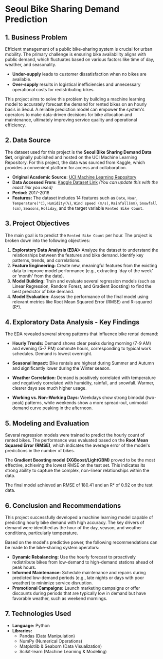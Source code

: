 # Seoul Bike Sharing Demand Prediction

## 1. Business Problem

Efficient management of a public bike-sharing system is crucial for urban mobility. The primary challenge is ensuring bike availability aligns with public demand, which fluctuates based on various factors like time of day, weather, and seasonality.

* **Under-supply** leads to customer dissatisfaction when no bikes are available.
* **Over-supply** results in logistical inefficiencies and unnecessary operational costs for redistributing bikes.

This project aims to solve this problem by building a machine learning model to accurately forecast the demand for rented bikes on an hourly basis in Seoul. A reliable prediction model can empower the system's operators to make data-driven decisions for bike allocation and maintenance, ultimately improving service quality and operational efficiency.

## 2. Data Source

The dataset used for this project is the **Seoul Bike Sharing Demand Data Set**, originally published and hosted on the UCI Machine Learning Repository. For this project, the data was sourced from Kaggle, which provides a convenient platform for access and collaboration.

* **Original Academic Source:** [UCI Machine Learning Repository](https://archive.ics.uci.edu/ml/datasets/Seoul+Bike+Sharing+Demand)
* **Data Accessed From:** [Kaggle Dataset Link](https://www.kaggle.com/datasets/saurabhshahane/seoul-bike-sharing-demand-dataset) *(You can update this with the exact link you used)*
* **Period:** 2017-2018
* **Features:** The dataset includes 14 features such as `Date`, `Hour`, `Temperature(°C)`, `Humidity(%)`, `Wind speed (m/s)`, `Rainfall(mm)`, `Snowfall (cm)`, `Seasons`, `Holiday`, and the target variable `Rented Bike Count`.

## 3. Project Objectives

The main goal is to predict the `Rented Bike Count` per hour. The project is broken down into the following objectives:

1.  **Exploratory Data Analysis (EDA):** Analyze the dataset to understand the relationships between the features and bike demand. Identify key patterns, trends, and correlations.
2.  **Feature Engineering:** Create new, meaningful features from the existing data to improve model performance (e.g., extracting 'day of the week' or 'month' from the date).
3.  **Model Building:** Train and evaluate several regression models (such as Linear Regression, Random Forest, and Gradient Boosting) to find the best predictor of bike demand.
4.  **Model Evaluation:** Assess the performance of the final model using relevant metrics like Root Mean Squared Error (RMSE) and R-squared (R²).

## 4. Exploratory Data Analysis - Key Findings

The EDA revealed several strong patterns that influence bike rental demand:

* **Hourly Trends:** Demand shows clear peaks during morning (7-9 AM) and evening (5-7 PM) commute hours, corresponding to typical work schedules. Demand is lowest overnight.
    
* **Seasonal Impact:** Bike rentals are highest during Summer and Autumn and significantly lower during the Winter season.
* **Weather Correlation:** Demand is positively correlated with temperature and negatively correlated with humidity, rainfall, and snowfall. Warmer, clearer days see much higher usage.
* **Working vs. Non-Working Days:** Weekdays show strong bimodal (two-peak) patterns, while weekends show a more spread-out, unimodal demand curve peaking in the afternoon.

## 5. Modeling and Evaluation

Several regression models were trained to predict the hourly count of rented bikes. The performance was evaluated based on the **Root Mean Squared Error (RMSE)**, which indicates the average error of the model's predictions in the number of bikes.

The **Gradient Boosting model (XGBoost/LightGBM)** proved to be the most effective, achieving the lowest RMSE on the test set. This indicates its strong ability to capture the complex, non-linear relationships within the data.

The final model achieved an RMSE of 180.41 and an R² of 0.92 on the test data.

## 6. Conclusion and Recommendations

This project successfully developed a machine learning model capable of predicting hourly bike demand with high accuracy. The key drivers of demand were identified as the hour of the day, season, and weather conditions, particularly temperature.

Based on the model's predictive power, the following recommendations can be made to the bike-sharing system operators:

* **Dynamic Rebalancing:** Use the hourly forecast to proactively redistribute bikes from low-demand to high-demand stations ahead of peak hours.
* **Informed Maintenance:** Schedule maintenance and repairs during predicted low-demand periods (e.g., late nights or days with poor weather) to minimize service disruption.
* **Promotional Campaigns:** Launch marketing campaigns or offer discounts during periods that are typically low in demand but have favorable weather, such as weekend mornings.

## 7. Technologies Used

* **Language:** Python
* **Libraries:**
    * Pandas (Data Manipulation)
    * NumPy (Numerical Operations)
    * Matplotlib & Seaborn (Data Visualization)
    * Scikit-learn (Machine Learning & Modeling)
